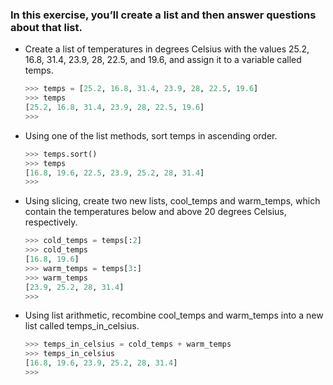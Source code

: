 ### In this exercise, you’ll create a list and then answer questions about that list.


- Create a list of temperatures in degrees Celsius with the values 25.2, 16.8, 31.4, 23.9, 28, 22.5, and 19.6, and assign 
it to a variable called temps.
    ```python
    >>> temps = [25.2, 16.8, 31.4, 23.9, 28, 22.5, 19.6]
    >>> temps
    [25.2, 16.8, 31.4, 23.9, 28, 22.5, 19.6]
    >>> 
    ```
- Using one of the list methods, sort temps in ascending order.
    ```python
    >>> temps.sort()
    >>> temps
    [16.8, 19.6, 22.5, 23.9, 25.2, 28, 31.4]
    >>> 
    ```
- Using slicing, create two new lists, cool_temps and warm_temps, which contain the temperatures below and above 20 degrees Celsius, respectively.
    ```python
    >>> cold_temps = temps[:2]
    >>> cold_temps
    [16.8, 19.6]
    >>> warm_temps = temps[3:]
    >>> warm_temps
    [23.9, 25.2, 28, 31.4]
    >>> 
    ```
- Using list arithmetic, recombine cool_temps and warm_temps into a new list called temps_in_celsius.
    ```python
    >>> temps_in_celsius = cold_temps + warm_temps
    >>> temps_in_celsius
    [16.8, 19.6, 23.9, 25.2, 28, 31.4]
    >>> 
    ```